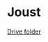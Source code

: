 # Joust

[Drive folder](https://drive.google.com/drive/folders/1AlmNz_NA4efvYUZtxsNDJNSOqeneJfCM?usp=sharing)
